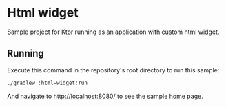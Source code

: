 # Html widget

Sample project for [Ktor](https://ktor.io) running as an application with custom html widget.

## Running

Execute this command in the repository's root directory to run this sample:

```bash
./gradlew :html-widget:run
```
 
And navigate to [http://localhost:8080/](http://localhost:8080/) to see the sample home page.  
